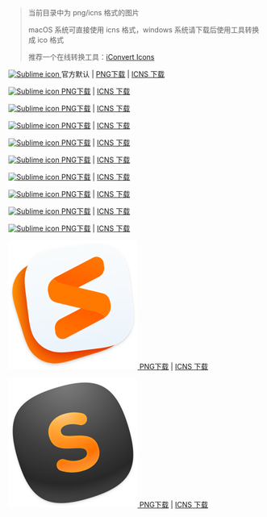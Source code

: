 
>
> 当前目录中为 png/icns 格式的图片
>
> macOS 系统可直接使用 icns 格式，windows 系统请下载后使用工具转换成 ico 格式
>
> 推荐一个在线转换工具：[iConvert Icons](https://iconsnverticons.com/online/)
>


<p>
    <a href="./icons/st3001.png">
        <img src="./icons/Sublime_Text.png" width="256" height="256" alt="Sublime icon"  />
    </a> 官方默认 |
    <a href="https://github.com/whorusq/sublime-text-3/raw/master/icons/Sublime_Text.png">PNG下载</a> | <a href="https://github.com/whorusq/sublime-text-3/raw/master/icons/Sublime_Text.icns">ICNS 下载</a>
</p>

<p>
    <a href="./icons/st3001.png">
        <img src="./icons/st3001.png" width="256" height="256" alt="Sublime icon"  />
    </a>
    <a href="https://github.com/whorusq/sublime-text-3/raw/master/icons/st3001.png">PNG下载</a> | <a href="https://github.com/whorusq/sublime-text-3/raw/master/icons/st3001.icns">ICNS 下载</a>
</p>

<p>
    <a href="./icons/st3002.png">
        <img src="./icons/st3002.png" width="256" height="256" alt="Sublime icon"  />
    </a>
    <a href="https://github.com/whorusq/sublime-text-3/raw/master/icons/st3002.png">PNG下载</a> | <a href="https://github.com/whorusq/sublime-text-3/raw/master/icons/st3002.icns">ICNS 下载</a>
</p>

<p>
    <a href="./icons/st3004.png">
        <img src="./icons/st3004.png" width="256" height="256" alt="Sublime icon"  />
    </a>
    <a href="https://github.com/whorusq/sublime-text-3/raw/master/icons/st3004.png">PNG下载</a> | <a href="https://github.com/whorusq/sublime-text-3/raw/master/icons/st3004.icns">ICNS 下载</a>
</p>

<p>
    <a href="./icons/st3005.png">
        <img src="./icons/st3005.png" width="256" height="256" alt="Sublime icon"  />
    </a>
    <a href="https://github.com/whorusq/sublime-text-3/raw/master/icons/st3005.png">PNG下载</a> | <a href="https://github.com/whorusq/sublime-text-3/raw/master/icons/st3005.icns">ICNS 下载</a>
</p>

<p>
    <a href="./icons/st3006.png">
        <img src="./icons/st3006.png" width="256" height="256" alt="Sublime icon"  />
    </a>
    <a href="https://github.com/whorusq/sublime-text-3/raw/master/icons/st3006.png">PNG下载</a> | <a href="https://github.com/whorusq/sublime-text-3/raw/master/icons/st3006.icns">ICNS 下载</a>
</p>

<p>
    <a href="./icons/st3007.png">
        <img src="./icons/st3007.png" width="256" height="256" alt="Sublime icon"  />
    </a>
    <a href="https://github.com/whorusq/sublime-text-3/raw/master/icons/st3007.png">PNG下载</a> | <a href="https://github.com/whorusq/sublime-text-3/raw/master/icons/st3007.icns">ICNS 下载</a>
</p>

<p>
    <a href="./icons/st3008.png">
        <img src="./icons/st3008.png" width="256" height="256" alt="Sublime icon"  />
    </a>
    <a href="https://github.com/whorusq/sublime-text-3/raw/master/icons/st3008.png">PNG下载</a> | <a href="https://github.com/whorusq/sublime-text-3/raw/master/icons/st3008.icns">ICNS 下载</a>
</p>

<p>
    <a href="./icons/st3009.png">
        <img src="./icons/st3009.png" width="256" height="256" alt="Sublime icon"  />
    </a>
    <a href="https://github.com/whorusq/sublime-text-3/raw/master/icons/st3009.png">PNG下载</a> | <a href="https://github.com/whorusq/sublime-text-3/raw/master/icons/st3009.icns">ICNS 下载</a>
</p>

<p>
    <a href="./icons/st3010.png">
        <img src="./icons/st3010.png" width="256" height="256" alt="Sublime icon"  />
    </a>
    <a href="https://github.com/whorusq/sublime-text-3/raw/master/icons/st3010.png">PNG下载</a> | <a href="https://github.com/whorusq/sublime-text-3/raw/master/icons/st3010.icns">ICNS 下载</a>
<p>

<p>
    <a href="./icons/st3011.png">
        <img src="./icons/st3011.png" width="256" height="256" alt="Sublime icon"  />
    </a>
    <a href="https://github.com/whorusq/sublime-text-3/raw/master/icons/st3011.png">PNG下载</a> | <a href="https://github.com/whorusq/sublime-text-3/raw/master/icons/st3011.icns">ICNS 下载</a>
<p>

<p>
    <a href="./icons/st3012.png">
        <img src="./icons/st3012.png" width="256" height="256" alt="Sublime icon"  />
    </a>
    <a href="https://github.com/whorusq/sublime-text-3/raw/master/icons/st3012.png">PNG下载</a> | <a href="https://github.com/whorusq/sublime-text-3/raw/master/icons/st3012.icns">ICNS 下载</a>
<p>
